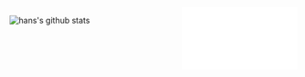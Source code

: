 <!-- ### Hi there 👋 -->

<!--
**weartist/weartist** is a ✨ _special_ ✨ repository because its `README.md` (this file) appears on your GitHub profile.

Here are some ideas to get you started:

- 🔭 I’m currently working on ...
- 🌱 I’m currently learning ...
- 👯 I’m looking to collaborate on ...
- 🤔 I’m looking for help with ...
- 💬 Ask me about ...
- 📫 How to reach me: ...
- 😄 Pronouns: ...
- ⚡ Fun fact: ...
-->


<img align="right" src="/github-metrics.svg" width="40%" alt="Metrics">

<!-- |  -->
<a href="https://github.com/weartist/github-readme-stats"><img align="left" src="https://github-readme-stats.vercel.app/api?username=weartist&show_icons=true&include_all_commits=true&theme=buefy&hide_border=true" width="54%" alt="hans's github stats" /></a> 

<!-- | <a href="https://github.com/weartist/github-readme-stats">
  <img align="center" src="https://github-readme-stats.vercel.app/api/top-langs/?username=weartist&layout=compact&theme=buefy&hide_border=true" />
</a> | -->



